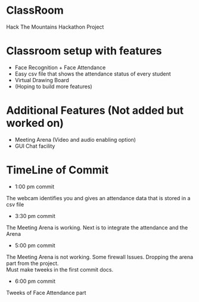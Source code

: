 # ClassRoom
Hack The Mountains Hackathon Project

# Classroom setup with features

- Face Recognition + Face Attendance
- Easy csv file that shows the attendance status of every student
- Virtual Drawing Board
- (Hoping to build more features)

# Additional Features (Not added but worked on)
- Meeting Arena (Video and audio enabling option)
- GUI Chat facility


# TimeLine of Commit

- 1:00 pm commit 
 <p> The webcam identifies you and gives an attendance data that is stored in a csv file </p>
 
- 3:30 pm commit 
 <p> The Meeting Arena is working. Next is to integrate the attendance and the Arena </p>
 
- 5:00 pm commit
<p> The Meeting Arena is not working. Some firewall Issues. Dropping the arena part from the project.<br> Must make tweeks in the first commit docs.</p>

- 6:00 pm commit
<p> Tweeks of Face Attendance part </p>
